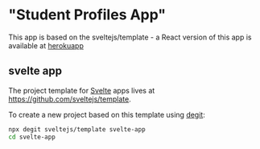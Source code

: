 # "Student Profiles App"
This app is based on the sveltejs/template - a React version of this app is available at [herokuapp](https://allan-nielsen-student-profiles.herokuapp.com/)

## svelte app

The project template for [Svelte](https://svelte.dev) apps lives at https://github.com/sveltejs/template.

To create a new project based on this template using [degit](https://github.com/Rich-Harris/degit):

```bash
npx degit sveltejs/template svelte-app
cd svelte-app
```
